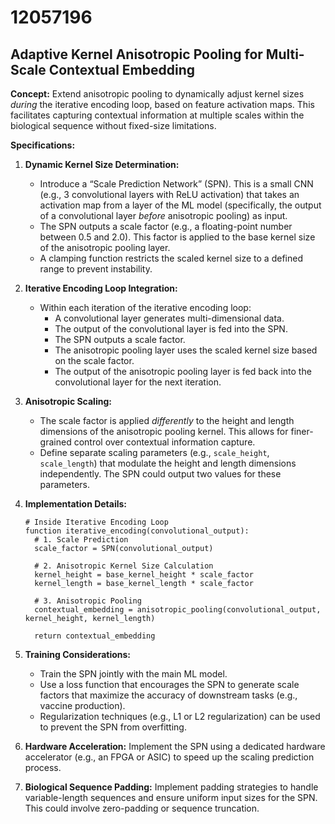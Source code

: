 # 12057196

## Adaptive Kernel Anisotropic Pooling for Multi-Scale Contextual Embedding

**Concept:** Extend anisotropic pooling to dynamically adjust kernel sizes *during* the iterative encoding loop, based on feature activation maps. This facilitates capturing contextual information at multiple scales within the biological sequence without fixed-size limitations.

**Specifications:**

1.  **Dynamic Kernel Size Determination:**
    *   Introduce a “Scale Prediction Network” (SPN). This is a small CNN (e.g., 3 convolutional layers with ReLU activation) that takes an activation map from a layer of the ML model (specifically, the output of a convolutional layer *before* anisotropic pooling) as input.
    *   The SPN outputs a scale factor (e.g., a floating-point number between 0.5 and 2.0). This factor is applied to the base kernel size of the anisotropic pooling layer.
    *   A clamping function restricts the scaled kernel size to a defined range to prevent instability.

2.  **Iterative Encoding Loop Integration:**
    *   Within each iteration of the iterative encoding loop:
        *   A convolutional layer generates multi-dimensional data.
        *   The output of the convolutional layer is fed into the SPN.
        *   The SPN outputs a scale factor.
        *   The anisotropic pooling layer uses the scaled kernel size based on the scale factor.
        *   The output of the anisotropic pooling layer is fed back into the convolutional layer for the next iteration.

3.  **Anisotropic Scaling:**
    *   The scale factor is applied *differently* to the height and length dimensions of the anisotropic pooling kernel. This allows for finer-grained control over contextual information capture.
    *   Define separate scaling parameters (e.g., `scale_height`, `scale_length`) that modulate the height and length dimensions independently. The SPN could output two values for these parameters.

4.  **Implementation Details:**

    ```pseudocode
    # Inside Iterative Encoding Loop
    function iterative_encoding(convolutional_output):
      # 1. Scale Prediction
      scale_factor = SPN(convolutional_output)
      
      # 2. Anisotropic Kernel Size Calculation
      kernel_height = base_kernel_height * scale_factor
      kernel_length = base_kernel_length * scale_factor
      
      # 3. Anisotropic Pooling
      contextual_embedding = anisotropic_pooling(convolutional_output, kernel_height, kernel_length)
      
      return contextual_embedding
    ```

5.  **Training Considerations:**
    *   Train the SPN jointly with the main ML model.
    *   Use a loss function that encourages the SPN to generate scale factors that maximize the accuracy of downstream tasks (e.g., vaccine production).
    *   Regularization techniques (e.g., L1 or L2 regularization) can be used to prevent the SPN from overfitting.

6.  **Hardware Acceleration:** Implement the SPN using a dedicated hardware accelerator (e.g., an FPGA or ASIC) to speed up the scaling prediction process.

7.  **Biological Sequence Padding:** Implement padding strategies to handle variable-length sequences and ensure uniform input sizes for the SPN. This could involve zero-padding or sequence truncation.